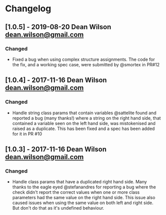 # Changelog

## [1.0.5] - 2019-08-20  Dean Wilson <dean.wilson@gmail.com>

### Changed

- Fixed a bug when using complex structure assignments. The code
  for the fix, and a working spec case, were submitted by @smortex
  in PR#12

## [1.0.4] - 2017-11-16  Dean Wilson <dean.wilson@gmail.com>

### Changed

- Handle string class params that contain variables
  @sattelite found and reported a bug (many thanks!)
  where a string on the right hand side, that contained
  a variable seen on the left hand side, was mistokenised
  and raised as a duplicate. This has been fixed and a spec
  has been added for it in PR #10

## [1.0.3] - 2017-11-16  Dean Wilson <dean.wilson@gmail.com>

###  Changed
- Handle class params that have a duplicated right hand side.
  Many thanks to the eagle eyed @stefanandres for reporting a bug where
  the check didn't report the correct values when one or more class
  parameters had the same value on the right hand side. This issue also
  caused issues when using the same value on both left and right side.
  But don't do that as it's undefined behaviour.


